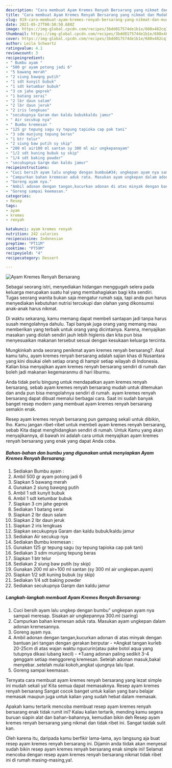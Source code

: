 ```yaml
---
description: "Cara membuat Ayam Kremes Renyah Bersarang yang nikmat dan Mudah Dibuat"
title: "Cara membuat Ayam Kremes Renyah Bersarang yang nikmat dan Mudah Dibuat"
slug: 919-cara-membuat-ayam-kremes-renyah-bersarang-yang-nikmat-dan-mudah-dibuat
date: 2021-05-27T00:50:50.680Z
image: https://img-global.cpcdn.com/recipes/3bdd017574de1b1e/680x482cq70/ayam-kremes-renyah-bersarang-foto-resep-utama.jpg
thumbnail: https://img-global.cpcdn.com/recipes/3bdd017574de1b1e/680x482cq70/ayam-kremes-renyah-bersarang-foto-resep-utama.jpg
cover: https://img-global.cpcdn.com/recipes/3bdd017574de1b1e/680x482cq70/ayam-kremes-renyah-bersarang-foto-resep-utama.jpg
author: Leila Schwartz
ratingvalue: 4.1
reviewcount: 3
recipeingredient:
- " Bumbu ayam "
- "500 gr ayam potong jadi 6"
- "5 bawang merah"
- "2 siung bawqng putih"
- "1 sdt kunyit bubuk"
- "1 sdt ketumbar bubuk"
- "3 cm jahe geprek"
- "1 batang serai"
- "2 lbr daun salam"
- "2 lbr daun jeruk"
- "2 iris lengkuas"
- "secukupnya Garam dan kaldu bubukkaldu jamur"
- " Air secukup nya"
- " Bumbu kremesan "
- "125 gr tepung sagu sy tepung tapioka cap pak tani"
- "3 sdm munjung tepung beras"
- "1 btr telur"
- "2 siung baw putih sy skip"
- "200 ml air100 ml santan sy 300 ml air ungkepanayam"
- "1/2 sdt kuning bubuk sy skip"
- "1/4 sdt baking powder"
- "secukupnya Garqm dan kaldu jamur"
recipeinstructions:
- "Cuci bersih ayam lalu ungkep dengan bumbu&#34; ungkepan ayam nya sampaii meresap. Sisakan air ungkepannya 300.ml (saring)"
- "Campurkan bahan kremesan aduk rata. Masukan ayam ungkepan dalam adonan kremesannya."
- "Goreng ayam nya."
- "Ambil adonan dengan tangan,kucurkan adonan di atas minyak dengan bantuan jari tangan dengan gerakan berputar *Angkat tangan kurleb 20-25cm di atas wajan waktu ngucurin(atau pake botol aqua yang tutupnya dikasi lubang kecil) *Tuang adonan paling sedikit 3-4 genggam setiap menggoreng kremesan. Setelah adonan masuk,bakal menyebar..setelah mulai kokoh,angkat ujungnya lalu lipat."
- "Goreng sampai keemasan."
categories:
- Resep
tags:
- ayam
- kremes
- renyah

katakunci: ayam kremes renyah 
nutrition: 242 calories
recipecuisine: Indonesian
preptime: "PT11M"
cooktime: "PT59M"
recipeyield: "4"
recipecategory: Dessert

---
```



![Ayam Kremes Renyah Bersarang](https://img-global.cpcdn.com/recipes/3bdd017574de1b1e/680x482cq70/ayam-kremes-renyah-bersarang-foto-resep-utama.jpg)

Sebagai seorang istri, menyediakan hidangan menggugah selera pada keluarga merupakan suatu hal yang membahagiakan bagi kita sendiri. Tugas seorang  wanita bukan saja mengatur rumah saja, tapi anda pun harus menyediakan kebutuhan nutrisi tercukupi dan olahan yang dikonsumsi anak-anak harus nikmat.

Di waktu  sekarang, kamu memang dapat membeli santapan jadi tanpa harus susah mengolahnya dahulu. Tapi banyak juga orang yang memang mau memberikan yang terbaik untuk orang yang dicintainya. Karena, menyajikan masakan yang diolah sendiri jauh lebih higienis dan kita pun bisa menyesuaikan makanan tersebut sesuai dengan kesukaan keluarga tercinta. 



Mungkinkah anda seorang penikmat ayam kremes renyah bersarang?. Asal kamu tahu, ayam kremes renyah bersarang adalah sajian khas di Nusantara yang kini disukai oleh setiap orang di hampir setiap wilayah di Indonesia. Kalian bisa menyajikan ayam kremes renyah bersarang sendiri di rumah dan boleh jadi makanan kegemaranmu di hari liburmu.

Anda tidak perlu bingung untuk mendapatkan ayam kremes renyah bersarang, sebab ayam kremes renyah bersarang mudah untuk ditemukan dan anda pun bisa mengolahnya sendiri di rumah. ayam kremes renyah bersarang dapat dibuat memalui berbagai cara. Saat ini sudah banyak banget resep modern yang membuat ayam kremes renyah bersarang semakin enak.

Resep ayam kremes renyah bersarang pun gampang sekali untuk dibikin, lho. Kamu jangan ribet-ribet untuk membeli ayam kremes renyah bersarang, sebab Kita dapat menghidangkan sendiri di rumah. Untuk Kamu yang akan menyajikannya, di bawah ini adalah cara untuk menyajikan ayam kremes renyah bersarang yang enak yang dapat Anda coba.

<!--inarticleads1-->

##### Bahan-bahan dan bumbu yang digunakan untuk menyiapkan Ayam Kremes Renyah Bersarang:

1. Sediakan  Bumbu ayam :
1. Ambil 500 gr ayam potong jadi 6
1. Siapkan 5 bawang merah
1. Gunakan 2 siung bawqng putih
1. Ambil 1 sdt kunyit bubuk
1. Ambil 1 sdt ketumbar bubuk
1. Siapkan 3 cm jahe geprek
1. Sediakan 1 batang serai
1. Siapkan 2 lbr daun salam
1. Siapkan 2 lbr daun jeruk
1. Siapkan 2 iris lengkuas
1. Siapkan secukupnya Garam dan kaldu bubuk/kaldu jamur
1. Sediakan  Air secukup nya
1. Sediakan  Bumbu kremesan :
1. Gunakan 125 gr tepung sagu (sy tepung tapioka cap pak tani)
1. Sediakan 3 sdm munjung tepung beras
1. Siapkan 1 btr telur
1. Sediakan 2 siung baw putih (sy skip)
1. Gunakan 200 ml air+100 ml santan (sy 300 ml air ungkepan.ayam)
1. Siapkan 1/2 sdt kuning bubuk (sy skip)
1. Sediakan 1/4 sdt baking powder
1. Sediakan secukupnya Garqm dan kaldu jamur




<!--inarticleads2-->

##### Langkah-langkah membuat Ayam Kremes Renyah Bersarang:

1. Cuci bersih ayam lalu ungkep dengan bumbu&#34; ungkepan ayam nya sampaii meresap. Sisakan air ungkepannya 300.ml (saring)
1. Campurkan bahan kremesan aduk rata. Masukan ayam ungkepan dalam adonan kremesannya.
1. Goreng ayam nya.
1. Ambil adonan dengan tangan,kucurkan adonan di atas minyak dengan bantuan jari tangan dengan gerakan berputar - *Angkat tangan kurleb 20-25cm di atas wajan waktu ngucurin(atau pake botol aqua yang tutupnya dikasi lubang kecil) - *Tuang adonan paling sedikit 3-4 genggam setiap menggoreng kremesan. Setelah adonan masuk,bakal menyebar..setelah mulai kokoh,angkat ujungnya lalu lipat.
1. Goreng sampai keemasan.




Ternyata cara membuat ayam kremes renyah bersarang yang lezat simple ini mudah sekali ya! Kita semua dapat memasaknya. Resep ayam kremes renyah bersarang Sangat cocok banget untuk kalian yang baru belajar memasak maupun juga untuk kalian yang sudah hebat dalam memasak.

Apakah kamu tertarik mencoba membuat resep ayam kremes renyah bersarang enak tidak rumit ini? Kalau kalian tertarik, mending kamu segera buruan siapin alat dan bahan-bahannya, kemudian bikin deh Resep ayam kremes renyah bersarang yang nikmat dan tidak ribet ini. Sangat taidak sulit kan. 

Oleh karena itu, daripada kamu berfikir lama-lama, ayo langsung aja buat resep ayam kremes renyah bersarang ini. Dijamin anda tiidak akan menyesal sudah bikin resep ayam kremes renyah bersarang enak simple ini! Selamat mencoba dengan resep ayam kremes renyah bersarang nikmat tidak ribet ini di rumah masing-masing,ya!.

